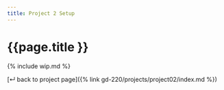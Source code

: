 ```yaml
---
title: Project 2 Setup
---
```


# {{page.title }}

{% include wip.md %}

<div class="loom-embed-wrapper">
<!-- @TODO -->
</div>

<!-- {: .callout }
The video above covers steps 4-9. If you need help completing steps 1-3, there is a separate [video walkthrough](https://loom.com/share/folder/779298f8d2a9447e9d2030228720b72a){:target="_blank"} for that.

1. Remix [this Glitch project](https://glitch.com/edit/#!/mica-web-starter).
1. Create a new GitHub repo named "project2".
1. Follow the [instructions to connect Glitch and GitHub]({% link _learn/03_workflows/glitch-and-github.md %}).
1. Before starting to write any HTML, you must first [create a branch]({% link _learn/03_workflows/branching.md %}) off the master branch. Name your new branch <b>card-design</b>.
1. After you've created your new branch and are working on the <b>card-design</b> branch, add a new file named <b>index.html</b>
1. Open the new <b>index.html</b> and, in your text editor, type an exclamation mark `!` and press <kbd>Tab</kbd>.
  - This shortcut should create the default structure for your HTML document.
  - If, for whatever reason, this does not work for you, you can instead copy the HTML from [this file](https://gist.githubusercontent.com/angeliquejw/cf4f8dec09092103c0b7a75daa75a7a0/raw/a94fec4a8c121ffd2d65cd3a0fcef1bec25c7f44/index.html){:target="_blank"} and paste it into your `index.html` file.
1. Create a new file named <b>styles.css</b> and create a link to it inside of your `index.html` file.
1. Stage your changes to both files and make a commit (example commit message: "Starting project 2")
1. Push your changes up to GitHub; you should now see a matching copy of your HTML and CSS in your GitHub repo and on the Glitch project page. -->

[&#x21b5; back to project page]({% link gd-220/projects/project02/index.md %})
